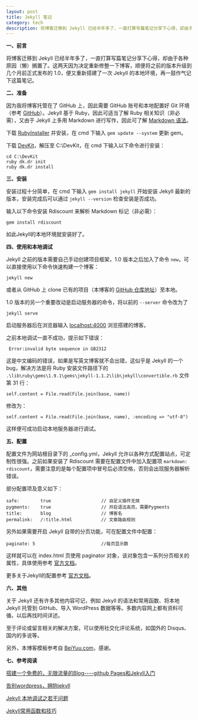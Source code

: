```yaml
---
layout: post
title: Jekyll 笔记
category: tech
description: 将博客迁移到 Jekyll 已经半年多了，一直打算写篇笔记分享下心得，却由于各种原因（懒）搁置了。这两天因为决定重新修整一下博客，顺便将之前的版本升级到几个月前正式发布的 1.0，便又重新搭建了一次 Jekyll 的本地环境，再一鼓作气记下这篇笔记。因为我将博客托······
---
```

**一、前言**

将博客迁移到 Jekyll 已经半年多了，一直打算写篇笔记分享下心得，却由于各种原因（懒）搁置了。这两天因为决定重新修整一下博客，顺便将之前的版本升级到几个月前正式发布的 1.0，便又重新搭建了一次 Jekyll 的本地环境，再一鼓作气记下这篇笔记。

**二、准备**

因为我将博客托管在了 GitHub 上，因此需要 GitHub 账号和本地配置好 Git 环境（参考 <a href='https://help.github.com/articles/set-up-git' target="_blank">GitHub</a>）。Jekyll 基于 Ruby，因此可适当了解 Ruby 相关知识（非必需），又由于 Jekyll 上多用 Markdown 进行写作，因此可了解 <a href='http://wowubuntu.com/markdown/' target="_blank">Markdown 语法</a>。

下载 <a href='http://rubyforge.org/frs/download.php/76054/rubyinstaller-1.9.3-p194.exe' target="_blank">RubyInstaller</a> 并安装，在 cmd 下输入 `gem update --system` 更新 gem。

下载 <a href='https://github.com/downloads/oneclick/rubyinstaller/DevKit-tdm-32-4.5.2-20111229-1559-sfx.exe' target="_blank">DevKit</a>，解压至 C:\DevKit，在 cmd 下输入以下命令进行安装：

	cd C:\DevKit
	ruby dk.dr init
	ruby dk.dr install

**三、安装**

安装过程十分简单，在 cmd 下输入 `gem install jekyll` 开始安装 Jekyll 最新的版本，安装完成后可以通过 `jekyll --version` 检查安装是否成功。

输入以下命令安装 Rdiscount 来解析 Markdown 标记（非必需）：

	gem install rdiscount

如此Jekyll的本地环境就安装好了。

**四、使用和本地调试**

Jekyll 之前的版本需要自己手动创建项目框架，1.0 版本之后加入了命令 `new`，可以直接使用以下命令快速构建一个博客：

	jekyll new

或者从 GitHub 上 clone 已有的项目（本博客的 <a href='https://github.com/NarsiHuang/narsihuang.github.com.git' target='_blank'>GitHub 仓库地址</a>）至本地。

1.0 版本的另一个重要改动是启动服务器的命令，将以前的 `--server` 命令改为了

	jekyll serve

启动服务器后在浏览器输入 [localhost:4000](localhost:4000) 浏览搭建的博客。

之前本地调试一直不成功，提示如下错误：

	 Error:invalid byte sequence in GB2312

这是中文编码的错误，如果是写英文博客就不会出错，这似乎是 Jekyll 的一个 bug，解决方法是将 Ruby 安装文件路径下的 `.\lib\ruby\gems\1.9.1\gems\jekyll-1.1.2\lib\jekyll\convertible.rb` 文件第 31 行：

	self.content = File.read(File.join(base, name))

修改为：

	self.content = File.read(File.join(base, name), :encoding => "utf-8")

这样便可成功启动本地服务器进行调试。

**五、配置**

配置文件为网站根目录下的 _config.yml，Jekyll 允许以各种方式配置站点，可定制性很强。之前如果安装了 Rdiscount 需要在配置文件中加入配置项 `markdown:  rdiscount`，需要注意的是每个配置项中冒号后必须空格，否则会出现服务器解析错误。

部分配置项及意义如下：

	safe:        true					// 自定义插件无效
	pygments:    true					// 开启语法高亮，需要Pygments
	title:       blog					// 博客名
	permalink:   /:title.html			// 文章路由规则

另外如果需要开启 Jekyll 自带的分页功能，可在配置文件中配置：

	paginate: 5    						//每页显示数

这样就可以在 index.html 页使用 paginator 对象，该对象包含一系列分页相关的属性，具体使用参考 <a href='http://jekyllrb.com/docs/pagination/' target="_blank">官方文档</a>。

更多关于Jekyll的配置参考 <a href='http://jekyllrb.com/docs/configuration/' target="_blank">官方文档</a>。

**六、其他**

关于 Jekyll 还有许多其他内容可记，例如 Jekyll 的语法和常用函数、将本地 Jekyll 托管到 GitHub、导入 WordPress 数据等等。多数内容网上都有资料可循，以后再找时间详述。

至于评论或留言相关的解决方案，可以使用社交化评论系统，如国外的 Disqus、国内的多说等。

另外，本博客模板参考自 <a href='http://beiyuu.com' target="_blank">BeiYuu.com</a>，感谢。

**七、参考阅读**

[搭建一个免费的，无限流量的Blog----github Pages和Jekyll入门](http://www.ruanyifeng.com/blog/2012/08/blogging_with_jekyll.html "搭建一个免费的，无限流量的 Blog----github Pages 和 Jekyll 入门")

[告别wordpress，拥抱jekyll](http://www.yangzhiping.com/tech/wordpress-to-jekyll.html "告别 wordpress，拥抱 jekyll")

[Jekyll 本地调试之若干问题](http://chxt6896.github.com/blog/2012/02/13/blog-jekyll-native.html 'Jekyll 本地调试之若干问题')

[Jekyll常用函数和技巧](http://guojing.me/tec/2012/11/14/jekyll-and-github-tec/ "Jekyll 常用函数和技巧")